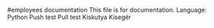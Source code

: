 #employees documentation
This file is for documentation.
Language: Python
Push test
Pull test
Kiskutya
Kisegér